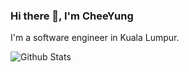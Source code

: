 ### Hi there 👋, I'm CheeYung

I'm a software engineer in Kuala Lumpur.

<img align="center" src="https://github-readme-stats.vercel.app/api/top-langs/?username=pehcy&hide=html,css,emacs,Makefile,Shell,dockerfile%20lisp,go&layout=compact&langs_count=10" alt="Github Stats" />

<!--
**pehcy/pehcy** is a ✨ _special_ ✨ repository because its `README.md` (this file) appears on your GitHub profile.

Here are some ideas to get you started:

- 🔭 I’m currently working on ...
- 🌱 I’m currently learning ...
- 👯 I’m looking to collaborate on ...
- 🤔 I’m looking for help with ...
- 💬 Ask me about ...
- 📫 How to reach me: ...
- 😄 Pronouns: ...
- ⚡ Fun fact: ...
-->
